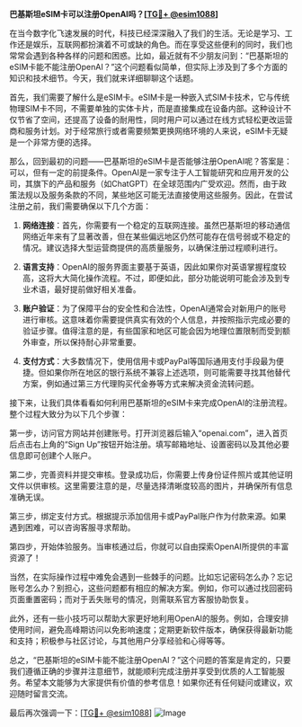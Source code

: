 **巴基斯坦eSIM卡可以注册OpenAI吗？[[TG💪+ @esim1088](https://t.me/s/esim1088)]**

在当今数字化飞速发展的时代，科技已经深深融入了我们的生活。无论是学习、工作还是娱乐，互联网都扮演着不可或缺的角色。而在享受这些便利的同时，我们也常常会遇到各种各样的问题和困惑。比如，最近就有不少朋友问到：“巴基斯坦的eSIM卡能不能注册OpenAI？”这个问题看似简单，但实际上涉及到了多个方面的知识和技术细节。今天，我们就来详细聊聊这个话题。

首先，我们需要了解什么是eSIM卡。eSIM卡是一种嵌入式SIM卡技术，它与传统物理SIM卡不同，不需要单独的实体卡片，而是直接集成在设备内部。这种设计不仅节省了空间，还提高了设备的耐用性，同时用户可以通过在线方式轻松更改运营商和服务计划。对于经常旅行或者需要频繁更换网络环境的人来说，eSIM卡无疑是一个非常方便的选择。

那么，回到最初的问题——巴基斯坦的eSIM卡是否能够注册OpenAI呢？答案是：可以，但有一定的前提条件。OpenAI是一家专注于人工智能研究和应用开发的公司，其旗下的产品和服务（如ChatGPT）在全球范围内广受欢迎。然而，由于政策法规以及服务条款的不同，某些地区可能无法直接使用这些服务。因此，在尝试注册之前，我们需要确保以下几个方面：

1. **网络连接**：首先，你需要有一个稳定的互联网连接。虽然巴基斯坦的移动通信网络近年来有了显著改善，但在某些偏远地区仍然可能存在信号弱或不稳定的情况。建议选择大型运营商提供的高质量服务，以确保注册过程顺利进行。

2. **语言支持**：OpenAI的服务界面主要基于英语，因此如果你对英语掌握程度较高，这将大大简化操作流程。不过，即便如此，部分功能说明可能会涉及到专业术语，最好提前做好相关准备。

3. **账户验证**：为了保障平台的安全性和合法性，OpenAI通常会对新用户的账号进行审核。这意味着你需要提供真实有效的个人信息，并按照指示完成必要的验证步骤。值得注意的是，有些国家和地区可能会因为地理位置限制而受到额外审查，所以保持耐心非常重要。

4. **支付方式**：大多数情况下，使用信用卡或PayPal等国际通用支付手段最为便捷。但如果你所在地区的银行系统不兼容上述选项，则可能需要寻找其他替代方案，例如通过第三方代理购买代金券等方式来解决资金流转问题。

接下来，让我们具体看看如何利用巴基斯坦的eSIM卡来完成OpenAI的注册流程。整个过程大致分为以下几个步骤：

第一步，访问官方网站并创建账号。打开浏览器后输入“openai.com”，进入首页后点击右上角的“Sign Up”按钮开始注册。填写邮箱地址、设置密码以及其他必要信息即可创建个人账户。

第二步，完善资料并提交审核。登录成功后，你需要上传身份证件照片或其他证明文件以供审核。这里需要注意的是，尽量选择清晰度较高的图片，并确保所有信息准确无误。

第三步，绑定支付方式。根据提示添加信用卡或PayPal账户作为付款来源。如果遇到困难，可以咨询客服寻求帮助。

第四步，开始体验服务。当审核通过后，你就可以自由探索OpenAI所提供的丰富资源了！

当然，在实际操作过程中难免会遇到一些棘手的问题。比如忘记密码怎么办？忘记账号怎么办？别担心，这些问题都有相应的解决方案。例如，你可以通过找回密码页面重置密码；而对于丢失账号的情况，则需联系官方客服协助恢复。

此外，还有一些小技巧可以帮助大家更好地利用OpenAI的服务。例如，合理安排使用时间，避免高峰期访问以免影响速度；定期更新软件版本，确保获得最新功能和支持；积极参与社区讨论，与其他用户分享经验和心得等等。

总之，“巴基斯坦的eSIM卡能不能注册OpenAI？”这个问题的答案是肯定的，只要我们遵循正确的步骤并注意细节，就能顺利完成注册并享受到优质的人工智能服务。希望本文能够为大家提供有价值的参考信息！如果你还有任何疑问或建议，欢迎随时留言交流。

最后再次强调一下：[[TG💪+ @esim1088](https://t.me/s/esim1088)] ![Image](https://i.postimg.cc/4NQfJmqS/Snipaste-2025-05-13-00-14-12.png)